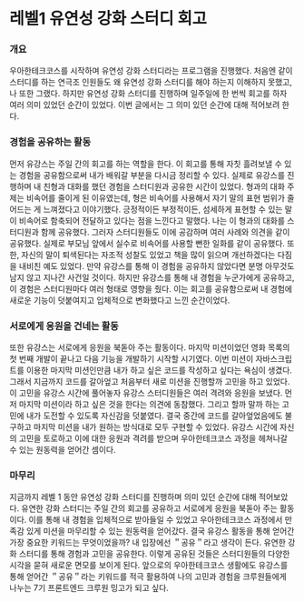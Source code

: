 # 레벨1 유연성 강화 스터디 회고

### 개요

우아한테크코스를 시작하며 유연성 강화 스터디라는 프로그램을 진행했다. 처음엔 같이 스터디를 하는 연극조 인원들도 왜 유연성 강화 스터디를 해야 하는지 이해하지 못했고, 나 또한 그랬다. 하지만 유연성 강화 스터디를 진행하며 일주일에 한 번씩 회고를 하자 여러 의미 있었던 순간이 있었다. 이번 글에서는 그 의미 있던 순간에 대해 적어보려 한다.

### 경험을 공유하는 활동

먼저 유강스는 주일 간의 회고를 하는 역할을 한다. 이 회고를 통해 자칫 흘려보낼 수 있는 경험을 공유함으로써 내가 배워갈 부분을 다시금 정리할 수 있다.
실제로 유강스를 진행하며 내 친형과 대화를 했던 경험을 스터디원과 공유한 시간이 있었다. 형과의 대화 주제는 비속어를 줄이게 된 이유였는데, 형은 비속어를 사용해서 자기 말의 표현 범위가 줄어드는 게 느껴졌다고 이야기했다. 긍정적이든 부정적이든, 섬세하게 표현할 수 있는 말이 비속어로 함축되어 전달하고 있다는 점을 느낀다고 말했다. 나는 이 형과의 대화를 스터디원과 함께 공유했다. 그러자 스터디원들도 이에 공감하며 여러 사례와 의견을 같이 공유했다. 실제로 부모님 앞에서 실수로 비속어를 사용할 뻔한 일화를 같이 공유했다. 또한, 자신의 말이 퇴색된다는 자조적 성찰도 있었고 책을 많이 읽으며 개선하겠다는 다짐을 내비친 예도 있었다.
만약 유강스를 통해 이 경험을 공유하지 않았다면 분명 아무것도 남지 않고 지나간 사건일 것이다. 하지만 유강스를 통해 내 경험을 누군가에게 공유하고, 이 경험은 스터디원마다 여러 형태로 영향을 줬다. 이는 회고를 공유함으로써 내 경험에 새로운 기능이 덧붙여지고 입체적으로 변화했다고 느낀 순간이었다.

### 서로에게 응원을 건네는 활동

또한 유강스는 서로에게 응원을 북돋아 주는 활동이다. 마지막 미션이었던 영화 목록의 첫 번째 개발이 끝나고 다음 기능을 개발하기 시작할 시기였다. 이번 미션이 자바스크립트를 이용한 마지막 미션인만큼 내가 하고 싶은 코드를 작성하고 싶다는 욕심이 생겼다. 그래서 지금까지 코드를 갈아엎고 처음부터 새로 미션을 진행할까 고민을 하고 있었다. 이 고민을 유강스 시간에 풀어놓자 유강스 스터디원들은 여러 격려와 응원을 보냈다. 먼저 마지막 미션이라 하고 싶은 것을 한다는 의견에 동참했다. 그리고 할까 말까 하는 고민에 내가 도전할 수 있도록 자신감을 덧붙였다. 결국 중간에 코드를 갈아엎었음에도 불구하고 마지막 미션을 내가 원하는 방식대로 모두 구현할 수 있었다. 유강스 시간에 자신의 고민을 토로하고 이에 대한 응원과 격려를 받으며 우아한테크코스 과정을 헤쳐나갈 수 있는 원동력을 얻어간 셈이다.

### 마무리

지금까지 레벨 1 동안 유연성 강화 스터디를 진행하며 의미 있던 순간에 대해 적어보았다. 유연한 강화 스터디는 주일 간의 회고를 공유하고 서로에게 응원을 북돋아 주는 활동이다. 이를 통해 내 경험을 입체적으로 받아들일 수 있었고 우아한테크코스 과정에서 만족감 있게 미션을 마무리할 수 있는 원동력을 얻어갔다.
결국 유강스 활동을 통해 얻어간 가장 중요한 키워드는 무엇이었을까? 내 입장에선 ＂공유＂라고 생각이 든다. 유연한 강화 스터디를 통해 경험과 고민을 공유한다. 이렇게 공유된 것들은 스터디원들의 다양한 시각을 묻혀 새로운 면모를 보이게 된다. 앞으로의 우아한테크코스 생활에도 유강스를 통해 얻어간 ＂공유＂라는 키워드를 적극 활용하여 나의 고민과 경험을 크루원들에게 나누는 7기 프론트엔드 크루원 밍고가 되고 싶다.